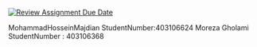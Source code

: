 [![Review Assignment Due Date](https://classroom.github.com/assets/deadline-readme-button-22041afd0340ce965d47ae6ef1cefeee28c7c493a6346c4f15d667ab976d596c.svg)](https://classroom.github.com/a/iDQJgb-p)


MohammadHosseinMajdian  StudentNumber:403106624
Moreza Gholami StudentNumber : 403106368

